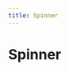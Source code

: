 ```yaml
---
title: Spinner
---
```


# Spinner

<Story>
<svg class="ds-spinner ds-spinner--neutral" viewBox="0 0 50 50" style="width: 40px; height: 40px;"><title>Henter kaffi</title><circle class="ds-spinner__background" cx="25" cy="25" r="20" fill="none" stroke-width="5"></circle><circle class="ds-spinner__circle" cx="25" cy="25" r="20" fill="none" stroke-width="5"></circle></svg>
</Story>